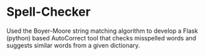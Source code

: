 # Spell-Checker
Used the Boyer-Moore string matching algorithm to develop a Flask (python) based AutoCorrect tool that checks misspelled words and suggests similar words from a given dictionary.
